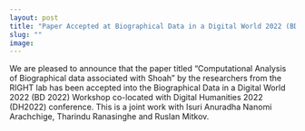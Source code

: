 ```yaml
---
layout: post
title: "Paper Accepted at Biographical Data in a Digital World 2022 (BD 2022) Workshop"
slug: ""
image:
---
```

We are pleased to announce that the paper titled “Computational Analysis of Biographical data
associated with Shoah” by the researchers from the RIGHT lab has been accepted into the Biographical Data in a Digital World 2022 (BD 2022) Workshop co-located with Digital Humanities 2022 (DH2022) conference. This is a joint work with Isuri Anuradha Nanomi Arachchige, Tharindu Ranasinghe and Ruslan Mitkov.  

